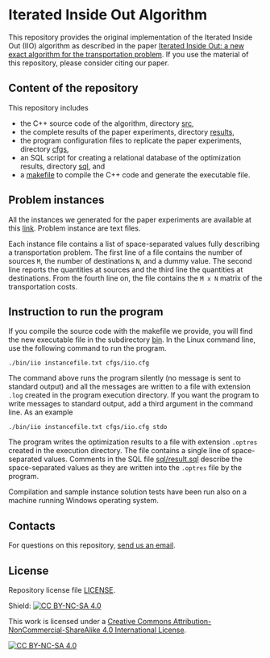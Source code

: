 Iterated Inside Out Algorithm
=============================

This repository provides the original implementation of the Iterated Inside Out (IIO) algorithm as described in the paper [Iterated Inside Out: a new exact algorithm for the transportation problem](https://pubsonline.informs.org/journal/IJOC).
If you use the material of this repository, please consider citing our paper.


## Content of the repository
This repository includes

* the C++ source code of the algorithm, directory [src](src/),
* the complete results of the paper experiments, directory [results](results/),
* the program configuration files to replicate the paper experiments, directory [cfgs](cfgs/),
* an SQL script for creating a relational database of the optimization results, directory [sql](sql/), and
* a [makefile](Makefile) to compile the C++ code and generate the executable file.

## Problem instances
All the instances we generated for the paper experiments are available at this [link](https://www.dropbox.com/scl/fo/e9y2yb1h09r7ygv32luia/ACa-Lhzjmpti8UIAwbSrj3c?rlkey=d3t016b3jagfmazv1ij6zo05e&st=o4vb12o3&dl=0).
Problem instance are text files.

Each instance file contains a list of space-separated values fully describing a transportation problem.
The first line of a file contains the number of sources `M`, the number of destinations `N`, and a dummy value.
The second line reports the quantities at sources and the third line the quantities at destinations.
From the fourth line on, the file contains the `M x N` matrix of the transportation costs.


## Instruction to run the program
If you compile the source code with the makefile we provide, you will find the new executable file in the subdirectory [bin](bin/).
In the Linux command line, use the following command to run the program.
```
./bin/iio instancefile.txt cfgs/iio.cfg

```
The command above runs the program silently (no message is sent to standard output) and all the messages are written to a file with extension `.log` created in the program execution directory.
If you want the program to write messages to standard output, add a third argument in the command line.
As an example
```
./bin/iio instancefile.txt cfgs/iio.cfg stdo

```

The program writes the optimization results to a file with extension `.optres` created in the execution directory.
The file contains a single line of space-separated values.
Comments in the SQL file [sql/result.sql](sql/result.sql) describe the space-separated values as they are written into the `.optres` file by the program.

Compilation and sample instance solution tests have been run also on a machine running Windows operating system.

## Contacts
For questions on this repository, [send us an email](mailto:roberto.bargetto@polito.it?cc=roberto.bargetto@gmail.com;rosario.scatamacchia@polito.it;federico.dellacroce@polito.it&subject=IIO%20Repo%20-%20Question).


## License
Repository license file [LICENSE](LICENSE).

Shield: [![CC BY-NC-SA 4.0][cc-by-nc-sa-shield]][cc-by-nc-sa]

This work is licensed under a
[Creative Commons Attribution-NonCommercial-ShareAlike 4.0 International License][cc-by-nc-sa].

[![CC BY-NC-SA 4.0][cc-by-nc-sa-image]][cc-by-nc-sa]

[cc-by-nc-sa]: http://creativecommons.org/licenses/by-nc-sa/4.0/
[cc-by-nc-sa-image]: https://licensebuttons.net/l/by-nc-sa/4.0/88x31.png
[cc-by-nc-sa-shield]: https://img.shields.io/badge/License-CC%20BY--NC--SA%204.0-lightgrey.svg
